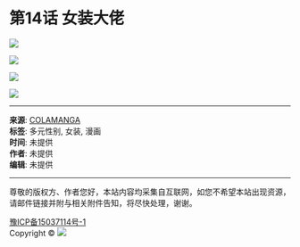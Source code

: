 # **第14话 女装大佬**

![](blob:https://www.colamanga.com/181fdf66-029d-46a3-8def-aeb47b682dfb)

![](blob:https://www.colamanga.com/6898af1f-568d-4b34-bf46-fe42690d1cb5)

![](blob:https://www.colamanga.com/2e8c5cd5-6698-4622-a4b2-6f2a4e6ee7e9)

![](blob:https://www.colamanga.com/a6aea6bc-8461-4af1-9c84-b284be14c254)

---

**来源**: [COLAMANGA](https://www.colamanga.com)  
**标签**: 多元性别, 女装, 漫画  
**时间**: 未提供  
**作者**: 未提供  
**编辑**: 未提供  

---

尊敬的版权方、作者您好，本站内容均采集自互联网，如您不希望本站出现资源，请邮件链接并附与相关附件告知，将尽快处理，谢谢。

[豫ICP备15037114号-1](http://www.miibeian.gov.cn/)  
Copyright © ![](https://www.colamanga.com/static/website.png)